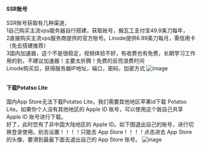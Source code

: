 <b>SSR账号</b><br /> 
<br>SSR账号获取有几种渠道，
<br>1自己购买主流vps服务器自行搭建，获取账号，搬瓦工支付宝49.9美刀每年，
<br>2直接购买主流vps服务商提供的官方账号。Linode提供6.99美刀每月，需信用卡（免去搭建推荐）
<br>3国内加速器，这个不是很稳定，视频体验不好，有收费也有免费，长期学习工作用的到，不建议加速器！主要太折腾！免费的反而浪费时间
<br>Linode购买后，获得服务器IP地址，端口，密码，加密方式
![image](https://github.com/alanhuang1987/desktop-tutorial/blob/master/p1.png)

<br><b>下载Potatso Lite</b><br /> 
<br>国内App Store无法下载Potatso Lite，我们需要其他地区苹果id下载 Potatso Lite。如果你个人没有其他地区的 Apple ID 账号，可以使用这个我自己共享 Apple ID 账号进行下载。
<br>好了，此时您有了非中国大陆地区的 Apple ID。如下图退出自己的账号，进行切换登录使用。别去设置！！！！只能去 App Store！！！！点击进去 App Store 的头像，要滑到最最下面去退出自己的 App Store 账号。
![inage](https://github.com/alanhuang1987/desktop-tutorial/blob/master/p2.png)
